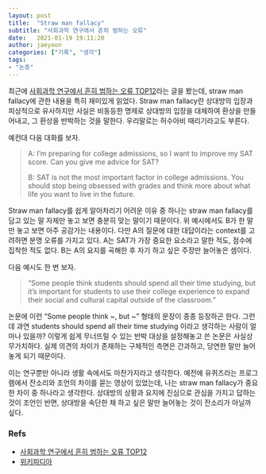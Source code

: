 ```yaml
---
layout: post
title:  "Straw man fallacy"
subtitle: "사회과학 연구에서 흔히 범하는 오류"
date:   2021-01-19 19:11:20
author: jaeyoon
categories: ["기록", "생각"]
tags:
- "논증"
---
```




최근에 <a href="https://medium.com/@pnhoward/12-common-fallacies-used-in-social-research-9713e4d9bf48" target="_blank">사회과학 연구에서 흔히 범하는 오류 TOP12</a>라는 글을 봤는데, straw man fallacy에 관한 내용을 특히 재미있게 읽었다. Straw man fallacy란 상대방의 입장과 피상적으로 유사하지만 사실은 비동등한 명제로 상대방의 입장을 대체하여 환상을 만들어내고, 그 환상을 반박하는 것을 말한다. 우리말로는 허수아비 때리기라고도 부른다.



예컨대 다음 대화를 보자.

> A: I’m preparing for college admissions, so I want to improve my SAT score. Can you give me advice for SAT?
>
> B: SAT is not the most important factor in college admissions. You should stop being obsessed with grades and think more about what life you want to live in the future.

Straw man fallacy를 쉽게 알아차리기 어려운 이유 중 하나는 straw man fallacy를 담고 있는 말 자체만 놓고 보면 충분히 맞는 말이기 때문이다. 위 예시에서도 B가 한 말만 놓고 보면 아주 공감가는 내용이다. 다만 A의 질문에 대한 대답이라는 context를 고려하면 분명 오류를 가지고 있다. A는 SAT가 가장 중요한 요소라고 말한 적도, 점수에 집착한 적도 없다. B는 A의 요지를 곡해한 후 자기 하고 싶은 주장만 늘어놓은 셈이다. 



다음 예시도 한 번 보자.

> “Some people think students should spend all their time studying, but it’s important for students to use their college experience to expand their social and cultural capital outside of the classroom.”

논문에 이런 “Some people think ~, but ~” 형태의 문장이 종종 등장하곤 한다. 그런데 과연 students should spend all their time studying 이라고 생각하는 사람이 얼마나 있을까? 이렇게 쉽게 무너뜨릴 수 있는 반박 대상을 설정해놓고 쓴 논문은 사실상 무가치하다. 실제 의견의 차이가 존재하는 구체적인 측면은 간과하고, 당연한 말만 늘어놓게 되기 때문이다.

이는 연구뿐만 아니라 생활 속에서도 마찬가지라고 생각한다. 예전에 유퀴즈라는 프로그램에서 잔소리와 조언의 차이를 묻는 영상이 있었는데, 나는 straw man fallacy가 중요한 차이 중 하나라고 생각한다. 상대방의 상황과 요지에 진심으로 관심을 가지고 답하는 것이 조언인 반면, 상대방을 속단한 채 하고 싶은 말만 늘어놓는 것이 잔소리가 아닐까 싶다. 



### Refs

- [사회과학 연구에서 흔히 범하는 오류 TOP12](https://medium.com/@pnhoward/12-common-fallacies-used-in-social-research-9713e4d9bf48)
- [위키피디아](https://ko.wikipedia.org/wiki/%ED%97%88%EC%88%98%EC%95%84%EB%B9%84_%EB%95%8C%EB%A6%AC%EA%B8%B0_%EC%98%A4%EB%A5%98)